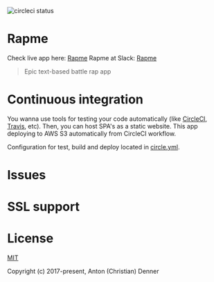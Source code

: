 ![circleci status](https://circleci.com/gh/onelastjedi/rapme.svg?style=shield&circle-token=a9cbae75af694a4d454c3f549481b3b692e278ba)

# Rapme

Check live app here: [Rapme](http://rapme.s3-website.eu-central-1.amazonaws.com)
Rapme at Slack: [Rapme](https://rapme.slack.com)

> Epic text-based battle rap app

# Continuous integration

You wanna use tools for testing your code automatically (like [CircleCI](https://circleci.com), [Travis](https://travis-ci.org), etc). Then, you can host SPA's as a static website. This app deploying to AWS S3 automatically from CircleCI workflow.

Configuration for test, build and deploy located in [circle.yml](circle.yml).

# Issues

# SSL support

# License

[MIT](http://opensource.org/licenses/MIT)

Copyright (c) 2017-present, Anton (Christian) Denner
